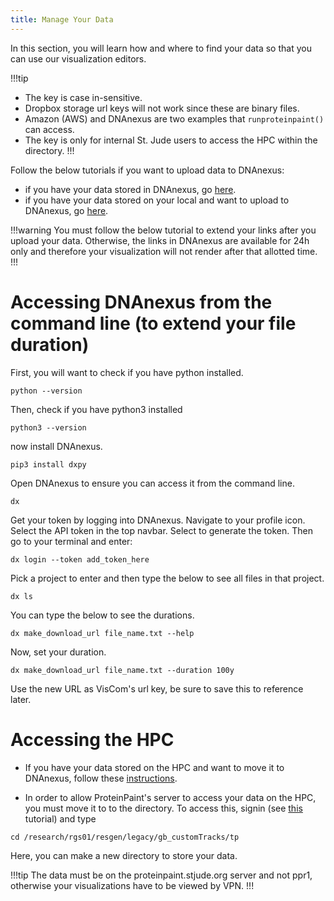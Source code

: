 ```yaml
---
title: Manage Your Data
---
```

In this section, you will learn how and where to find your data so that you can use our visualization editors. 

!!!tip
* The <url> key is case in-sensitive.
* Dropbox storage url keys will not work since these are binary files.
* Amazon (AWS) and DNAnexus are two examples that `runproteinpaint()` can access. 
* The <file> key is only for internal St. Jude users to access the HPC within the <tp> directory.
!!!

Follow the below tutorials if you want to upload data to DNAnexus: 
* if you have your data stored in DNAnexus, go [here](https://university.stjude.cloud/docs/genomics-platform/managing-data/upload-dnanexus/). 
* if you have your data stored on your local and want to upload to DNAnexus, go [here](https://university.stjude.cloud/docs/genomics-platform/managing-data/upload-local/).

!!!warning
You must follow the below tutorial to extend your links after you upload your data. Otherwise, the links in DNAnexus are available for 24h only and therefore your visualization will not render after that allotted time.
!!!

# Accessing DNAnexus from the command line (to extend your file duration)
First, you will want to check if you have python installed.
```JS 
python --version
```
Then, check if you have python3 installed
```JS
python3 --version
```
now install DNAnexus.
```JS
pip3 install dxpy
```
Open DNAnexus to ensure you can access it from the command line.
```JS
dx
```
Get your token by logging into DNAnexus. Navigate to your profile icon. Select the API token in the top navbar. Select to generate the token.
Then go to your terminal and enter:
```JS
dx login --token add_token_here
```
Pick a project to enter and then type the below to see all files in that project.
```JS 
dx ls
```
You can type the below to see the durations.
```JS
dx make_download_url file_name.txt --help
```
Now, set your duration. 
```JS
dx make_download_url file_name.txt --duration 100y
```
Use the new URL as VisCom's url key, be sure to save this to reference later. 


# Accessing the HPC
* If you have your data stored on the HPC and want to move it to DNAnexus, follow these [instructions](https://university.stjude.cloud/docs/genomics-platform/managing-data/upload-cluster/).

* In order to allow ProteinPaint's server to access your data on the HPC, you must move it to to the <tp> directory. To access this, signin (see [this](https://university.stjude.cloud/docs/visualization-community/sign-in/) tutorial) and type 
```JS
cd /research/rgs01/resgen/legacy/gb_customTracks/tp
```

Here, you can make a new directory to store your data. 

!!!tip
The data must be on the proteinpaint.stjude.org server and not ppr1, otherwise your visualizations have to be viewed by VPN.
!!!

